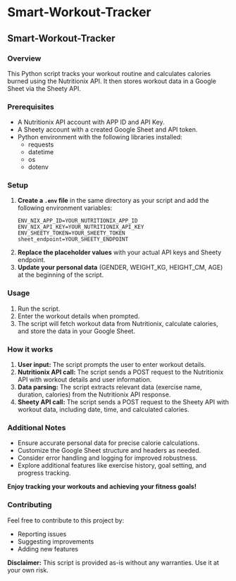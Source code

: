 # Smart-Workout-Tracker
## Smart-Workout-Tracker

### Overview
This Python script tracks your workout routine and calculates calories burned using the Nutritionix API. It then stores workout data in a Google Sheet via the Sheety API.

### Prerequisites
* A Nutritionix API account with APP ID and API Key.
* A Sheety account with a created Google Sheet and API token.
* Python environment with the following libraries installed:
  * requests
  * datetime
  * os
  * dotenv

### Setup
1. **Create a `.env` file** in the same directory as your script and add the following environment variables:
   ```
   ENV_NIX_APP_ID=YOUR_NUTRITIONIX_APP_ID
   ENV_NIX_API_KEY=YOUR_NUTRITIONIX_API_KEY
   ENV_SHEETY_TOKEN=YOUR_SHEETY_TOKEN
   sheet_endpoint=YOUR_SHEETY_ENDPOINT
   ```
2. **Replace the placeholder values** with your actual API keys and Sheety endpoint.
3. **Update your personal data** (GENDER, WEIGHT_KG, HEIGHT_CM, AGE) at the beginning of the script.

### Usage
1. Run the script.
2. Enter the workout details when prompted.
3. The script will fetch workout data from Nutritionix, calculate calories, and store the data in your Google Sheet.

### How it works
1. **User input:** The script prompts the user to enter workout details.
2. **Nutritionix API call:** The script sends a POST request to the Nutritionix API with workout details and user information.
3. **Data parsing:** The script extracts relevant data (exercise name, duration, calories) from the Nutritionix API response.
4. **Sheety API call:** The script sends a POST request to the Sheety API with workout data, including date, time, and calculated calories.

### Additional Notes
* Ensure accurate personal data for precise calorie calculations.
* Customize the Google Sheet structure and headers as needed.
* Consider error handling and logging for improved robustness.
* Explore additional features like exercise history, goal setting, and progress tracking.

**Enjoy tracking your workouts and achieving your fitness goals!**
 
### Contributing
Feel free to contribute to this project by:
* Reporting issues
* Suggesting improvements
* Adding new features


**Disclaimer:** This script is provided as-is without any warranties. Use it at your own risk.
